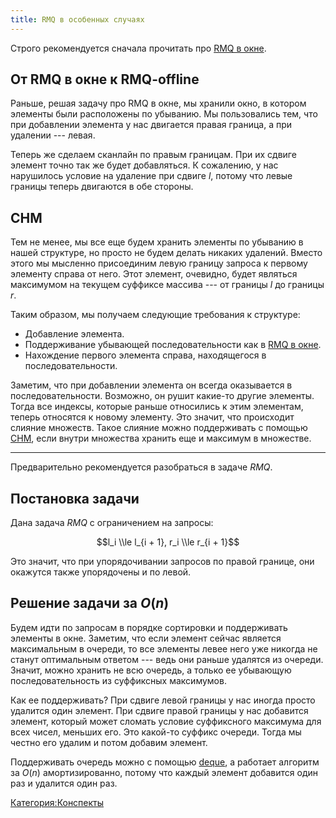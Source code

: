 ```yaml
---
title: RMQ в особенных случаях
---
```


Строго рекомендуется сначала прочитать про [RMQ в
окне](RMQ_в_окне "wikilink").

## От RMQ в окне к RMQ-offline

Раньше, решая задачу про RMQ в окне, мы хранили окно, в котором элементы
были расположены по убыванию. Мы пользовались тем, что при добавлении
элемента у нас двигается правая граница, а при удалении --- левая.

Теперь же сделаем сканлайн по правым границам. При их сдвиге элемент
точно так же будет добавляться. К сожалению, у нас нарушилось
условие на удаление при сдвиге $l$, потому что левые границы
теперь двигаются в обе стороны.

## СНМ

Тем не менее, мы все еще будем хранить элементы по убыванию в нашей
структуре, но просто не будем делать никаких удалений. Вместо этого
мы мысленно присоединим левую границу запроса к первому элементу справа
от него. Этот элемент, очевидно, будет являться максимумом на текущем
суффиксе массива --- от границы $l$ до границы $r$.

Таким образом, мы получаем следующие требования к структуре:

  - Добавление элемента.
  - Поддерживание убывающей последовательности как в [RMQ в
    окне](RMQ_в_окне "wikilink").
  - Нахождение первого элемента справа, находящегося в
    последовательности.

Заметим, что при добавлении элемента он всегда оказывается в
последовательности. Возможно, он рушит какие-то другие
элементы. Тогда все индексы, которые раньше относились к этим
элементам, теперь относятся к новому элементу. Это значит, что
происходит слияние множеств. Такое слияние можно поддерживать с
помощью [СНМ](СНМ "wikilink"), если внутри множества хранить еще и
максимум в множестве.

---

Предварительно рекомендуется разобраться в задаче $RMQ$.

## Постановка задачи

Дана задача $RMQ$ с ограничением на запросы:

$$l_i \\le l_{i + 1}, r_i \\le r_{i + 1}$$

Это значит, что при упорядочивании запросов по правой границе, они
окажутся также упорядочены и по левой.

## Решение задачи за $O(n)$

Будем идти по запросам в порядке сортировки и поддерживать элементы в
окне. Заметим, что если элемент сейчас является максимальным в
очереди, то все элементы левее него уже никогда не станут
оптимальным ответом --- ведь они раньше удалятся из очереди.
Значит, можно хранить не всю очередь, а только ее убывающую
последовательность из суффиксных максимумов.

Как ее поддерживать? При сдвиге левой границы у нас иногда просто
удалится один элемент. При сдвиге правой границы у нас добавится
элемент, который может сломать условие суффиксного максимума для всех
чисел, меньших его. Это какой-то суффикс очереди. Тогда мы честно его
удалим и потом добавим элемент.

Поддерживать очередь можно с помощью [deque](deque "wikilink"), а
работает алгоритм за $O(n)$ амортизированно, потому что каждый
элемент добавится один раз и удалится один раз.

[Категория:Конспекты](Категория:Конспекты "wikilink")
